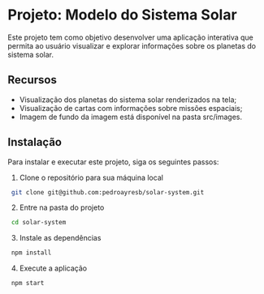 
# Projeto: Modelo do Sistema Solar

Este projeto tem como objetivo desenvolver uma aplicação interativa que permita ao usuário visualizar e explorar informações sobre os planetas do sistema solar.

## Recursos

-   Visualização dos planetas do sistema solar renderizados na tela;
-   Visualização de cartas com informações sobre missões espaciais;
-   Imagem de fundo da imagem está disponível na pasta src/images.

## Instalação

Para instalar e executar este projeto, siga os seguintes passos:

1.  Clone o repositório para sua máquina local

```bash
 git clone git@github.com:pedroayresb/solar-system.git
```

2. Entre na pasta do projeto

```bash
 cd solar-system
```

3.  Instale as dependências

```bash
 npm install
```

4.  Execute a aplicação

```bash
 npm start
```
